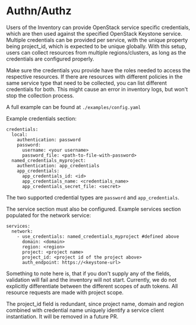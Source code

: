 # Authn/Authz
Users of the Inventory can provide OpenStack service specific credentials,
which are then used against the specified OpenStack Keystone service.
Multiple credentials can be provided per service, with the unique property
being project_id, which is expected to be unique globally. With this setup,
users can collect resources from multiple regions/clusters, as long as the
credentials are configured properly.

Make sure the credentials you provide have the roles needed to access the 
respective resources. If there are resources with different policies in the 
same service type that need to be collected, you can list different credentials
for both. This might cause an error in inventory logs, but won't stop
the collection process.

A full example can be found at `./examples/config.yaml`

Example credentials section:
```
credentials:
  local:
    authentication: password
    password:
      username: <your username>
      password_file: <path-to-file-with-password>
  named_credentials_myproject:
    authentication: app_credentials
    app_credentials:
      app_credentials_id: <id>
      app_credentials_name: <credentials_name>
      app_credentials_secret_file: <secret>
```

The two supported credential types are `password` and `app_credentials`.

The service section must also be configured.
Example services section populated for the network service:

```
services:
  network:
    - use_credentials: named_credentials_myproject #defined above
      domain: <domain>
      region: <region>
      project: <project name>
      project_id: <project id of the project above>
      auth_endpoint: https://<keystone-url>
```

Something to note here is, that if you don't supply any of the fields,
validation will fail and the inventory will not start. Currently, we do not 
explicitly differentiate between the different scopes of auth tokens.
All resource requests are made with project scope.

The project_id field is redundant, since project name, domain and region combined
with credential name uniquely identify a service client instantiation.
It will be removed in a future PR.
